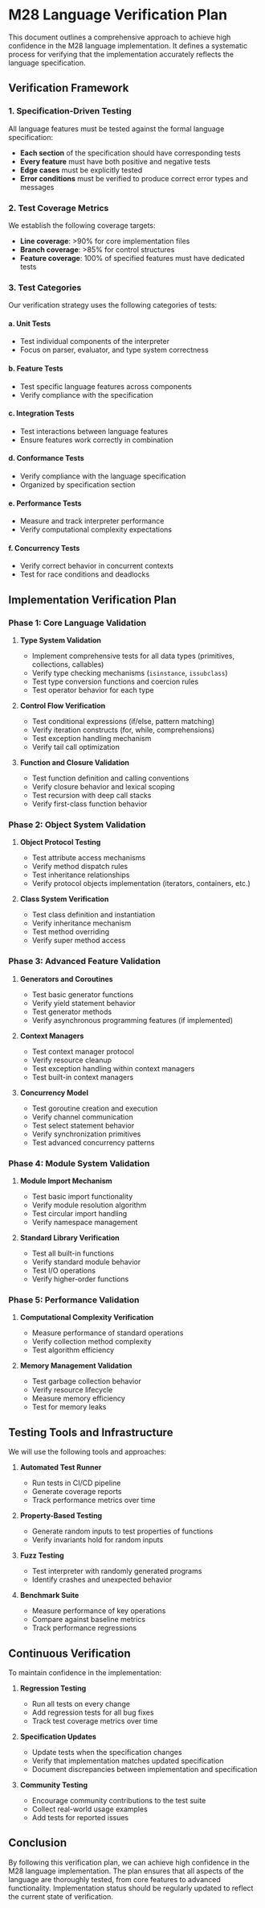 # M28 Language Verification Plan

This document outlines a comprehensive approach to achieve high confidence in the M28 language implementation. It defines a systematic process for verifying that the implementation accurately reflects the language specification.

## Verification Framework

### 1. Specification-Driven Testing

All language features must be tested against the formal language specification:

- **Each section** of the specification should have corresponding tests
- **Every feature** must have both positive and negative tests
- **Edge cases** must be explicitly tested
- **Error conditions** must be verified to produce correct error types and messages

### 2. Test Coverage Metrics

We establish the following coverage targets:

- **Line coverage**: >90% for core implementation files
- **Branch coverage**: >85% for control structures
- **Feature coverage**: 100% of specified features must have dedicated tests

### 3. Test Categories

Our verification strategy uses the following categories of tests:

#### a. Unit Tests
- Test individual components of the interpreter
- Focus on parser, evaluator, and type system correctness

#### b. Feature Tests
- Test specific language features across components
- Verify compliance with the specification

#### c. Integration Tests
- Test interactions between language features
- Ensure features work correctly in combination

#### d. Conformance Tests
- Verify compliance with the language specification
- Organized by specification section

#### e. Performance Tests
- Measure and track interpreter performance
- Verify computational complexity expectations

#### f. Concurrency Tests
- Verify correct behavior in concurrent contexts
- Test for race conditions and deadlocks

## Implementation Verification Plan

### Phase 1: Core Language Validation

1. **Type System Validation**
   - Implement comprehensive tests for all data types (primitives, collections, callables)
   - Verify type checking mechanisms (`isinstance`, `issubclass`)
   - Test type conversion functions and coercion rules
   - Test operator behavior for each type

2. **Control Flow Verification**
   - Test conditional expressions (if/else, pattern matching)
   - Verify iteration constructs (for, while, comprehensions)
   - Test exception handling mechanism
   - Verify tail call optimization

3. **Function and Closure Validation**
   - Test function definition and calling conventions
   - Verify closure behavior and lexical scoping
   - Test recursion with deep call stacks
   - Verify first-class function behavior

### Phase 2: Object System Validation

1. **Object Protocol Testing**
   - Test attribute access mechanisms
   - Verify method dispatch rules
   - Test inheritance relationships
   - Verify protocol objects implementation (iterators, containers, etc.)

2. **Class System Verification**
   - Test class definition and instantiation
   - Verify inheritance mechanism
   - Test method overriding
   - Verify super method access

### Phase 3: Advanced Feature Validation

1. **Generators and Coroutines**
   - Test basic generator functions
   - Verify yield statement behavior
   - Test generator methods
   - Verify asynchronous programming features (if implemented)

2. **Context Managers**
   - Test context manager protocol
   - Verify resource cleanup
   - Test exception handling within context managers
   - Test built-in context managers

3. **Concurrency Model**
   - Test goroutine creation and execution
   - Verify channel communication
   - Test select statement behavior
   - Verify synchronization primitives
   - Test advanced concurrency patterns

### Phase 4: Module System Validation

1. **Module Import Mechanism**
   - Test basic import functionality
   - Verify module resolution algorithm
   - Test circular import handling
   - Verify namespace management

2. **Standard Library Verification**
   - Test all built-in functions
   - Verify standard module behavior
   - Test I/O operations
   - Verify higher-order functions

### Phase 5: Performance Validation

1. **Computational Complexity Verification**
   - Measure performance of standard operations
   - Verify collection method complexity
   - Test algorithm efficiency

2. **Memory Management Validation**
   - Test garbage collection behavior
   - Verify resource lifecycle
   - Measure memory efficiency
   - Test for memory leaks

## Testing Tools and Infrastructure

We will use the following tools and approaches:

1. **Automated Test Runner**
   - Run tests in CI/CD pipeline
   - Generate coverage reports
   - Track performance metrics over time

2. **Property-Based Testing**
   - Generate random inputs to test properties of functions
   - Verify invariants hold for random inputs

3. **Fuzz Testing**
   - Test interpreter with randomly generated programs
   - Identify crashes and unexpected behavior

4. **Benchmark Suite**
   - Measure performance of key operations
   - Compare against baseline metrics
   - Track performance regressions

## Continuous Verification

To maintain confidence in the implementation:

1. **Regression Testing**
   - Run all tests on every change
   - Add regression tests for all bug fixes
   - Track test coverage metrics over time

2. **Specification Updates**
   - Update tests when the specification changes
   - Verify that implementation matches updated specification
   - Document discrepancies between implementation and specification

3. **Community Testing**
   - Encourage community contributions to the test suite
   - Collect real-world usage examples
   - Add tests for reported issues

## Conclusion

By following this verification plan, we can achieve high confidence in the M28 language implementation. The plan ensures that all aspects of the language are thoroughly tested, from core features to advanced functionality. Implementation status should be regularly updated to reflect the current state of verification.
